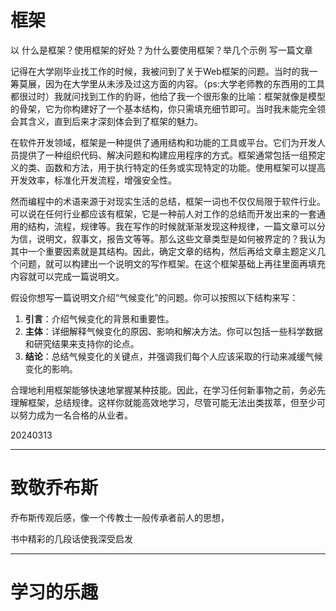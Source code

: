 # 框架

以 什么是框架？使用框架的好处？为什么要使用框架？举几个示例 写一篇文章

​      记得在大学刚毕业找工作的时候，我被问到了关于Web框架的问题。当时的我一筹莫展，因为在大学里从未涉及过这方面的内容。（ps:大学老师教的东西用的工具都很过时）我就问找到工作的豹哥，他给了我一个很形象的比喻：框架就像是模型的骨架，它为你构建好了一个基本结构，你只需填充细节即可。当时我未能完全领会其含义，直到后来才深刻体会到了框架的魅力。

​      在软件开发领域，框架是一种提供了通用结构和功能的工具或平台。它们为开发人员提供了一种组织代码、解决问题和构建应用程序的方式。框架通常包括一组预定义的类、函数和方法，用于执行特定的任务或实现特定的功能。使用框架可以提高开发效率，标准化开发流程，增强安全性。

​      然而编程中的术语来源于对现实生活的总结，框架一词也不仅仅局限于软件行业。可以说在任何行业都应该有框架，它是一种前人对工作的总结而开发出来的一套通用的结构，流程，规律等。我在写作的时候就渐渐发现这种规律，一篇文章可以分为信，说明文，叙事文，报告文等等。那么这些文章类型是如何被界定的？我认为其中一个重要因素就是其结构。因此，确定文章的结构，然后再给文章主题定义几个问题，就可以构建出一个说明文的写作框架。在这个框架基础上再往里面再填充内容就可以完成一篇说明文。

假设你想写一篇说明文介绍“气候变化”的问题。你可以按照以下结构来写：

1. **引言**：介绍气候变化的背景和重要性。
2. **主体**：详细解释气候变化的原因、影响和解决方法。你可以包括一些科学数据和研究结果来支持你的论点。
3. **结论**：总结气候变化的关键点，并强调我们每个人应该采取的行动来减缓气候变化的影响。

​    合理地利用框架能够快速地掌握某种技能。因此，在学习任何新事物之前，务必先理解框架，总结规律。这样你就能高效地学习，尽管可能无法出类拔萃，但至少可以努力成为一名合格的从业者。

20240313

---

# 致敬乔布斯

乔布斯传观后感，像一个传教士一般传承者前人的思想，

书中精彩的几段话使我深受启发



---

# 学习的乐趣

